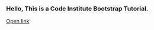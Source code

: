 ### Hello, This is a Code Institute Bootstrap Tutorial.

[Open link](hhttps://vikdts.github.io/bootstrap-tutorial/)

